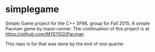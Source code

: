 # simplegame
Simple Game project for the C++ SFML group for Fall 2015. 
A simple Pacman game by maze-runner.
The continuation of this project is at https://github.com/MYE1102/Pacman
 
This repo is for that was done by the end of one quarter
